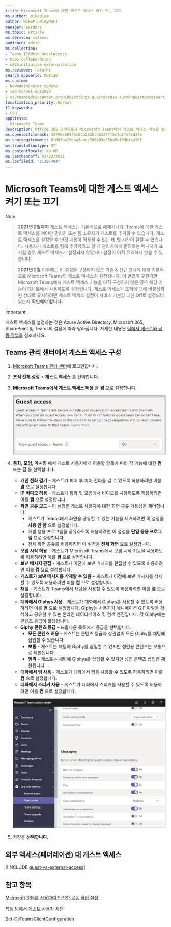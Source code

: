 ```yaml
---
title: Microsoft Teams에 대한 게스트 액세스 켜기 또는 끄기
ms.author: mikeplum
author: MikePlumleyMSFT
manager: serdars
ms.topic: article
ms.service: msteams
audience: admin
ms.collection:
- Teams_ITAdmin_GuestAccess
- M365-collaboration
- m365initiative-externalcollab
ms.reviewer: rafarhi
search.appverid: MET150
ms.custom:
- NewAdminCenter_Update
- seo-marvel-apr2020
- ms.teamsadmincenter.orgwidesettings.guestaccess.turnonguestaccessarticle
localization_priority: Normal
f1.keywords:
- CSH
appliesto:
- Microsoft Teams
description: Office 365 관리자로서 Microsoft Teams에서 게스트 액세스 기능을 설정하거나 해제하는 방법을 알아보세요.
ms.openlocfilehash: 34759e601f5c0cd232bcd6227ff5c7d1fef1d3fe
ms.sourcegitcommit: 01087be29daa3abce7d3b03a55ba5ef8db4ca161
ms.translationtype: MT
ms.contentlocale: ko-KR
ms.lasthandoff: 03/23/2021
ms.locfileid: "51107404"
---
```

# <a name="turn-on-or-turn-off-guest-access-to-microsoft-teams"></a>Microsoft Teams에 대한 게스트 액세스 켜기 또는 끄기

> [!Note]

> **2021년 2월까지** 게스트 액세스는 기본적으로 해제됩니다. Teams에 대한 게스트 액세스를 켜야만 관리자 또는 팀 소유자가 게스트를 추가할 수 있습니다. 게스트 액세스를 설정한 후 변경 내용이 적용될 수 있는 데 몇 시간이 걸릴 수 있습니다. 사용자가 게스트를  팀에 추가하려고 할 때 관리자에게 문의하는 메시지가 표시될 경우 게스트 액세스가 설정되지 않았거나 설정이 아직 유효하지 않을 수 있습니다.

> **2021년 2월** 이후에는 이 설정을 구성하지 않은 기존 & 신규 고객에 대해 기본적으로 Microsoft Teams의 게스트 액세스가 설정됩니다. 이 변경이 구현되면 Microsoft Teams에서 게스트 액세스 기능을 아직 구성하지 않은 경우 해당 기능이 테넌트에서 사용하도록 설정됩니다. 게스트 액세스가 조직에 대해 비활성화된 상태로 유지하려면 게스트 액세스 설정이 서비스  기본값 대신 Off로 설정되어 있는지 **확인해야 합니다.**

> [!IMPORTANT]
> 게스트 액세스를 설정하는 것은 Azure Active Directory, Microsoft 365, SharePoint 및 Teams의 설정에 따라 달라집니다. 자세한 내용은 [팀에서 게스트와 공동 작업](/microsoft-365/solutions/collaborate-as-team)을 참조하세요.

## <a name="configure-guest-access-in-the-teams-admin-center"></a>Teams 관리 센터에서 게스트 액세스 구성

1. [Microsoft Teams 관리 센터](https://admin.teams.microsoft.com/)에 로그인합니다.

2. **조직 전체 설정** > **게스트 액세스** 를 선택합니다.

3. **Microsoft Teams에서 게스트 액세스 허용** 을 **켬** 으로 설정합니다.

    ![게스트 액세스 허용 스위치를 켜기로 설정하기 ](media/guest-access-setting.png)

4. **통화**, **모임**, **메시징** 에서 게스트 사용자에게 허용할 항목에 따라 각 기능에 대한 **켬** 또는 **끔** 를 선택합니다.

      - **개인 전화 걸기** – 게스트가 피어 투 피어 전화를 걸 수 있도록 허용하려면 이를 **켬** 으로 설정합니다.
      - **IP 비디오 허용** - 게스트가 통화 및 모임에서 비디오를 사용하도록 허용하려면 이를 **켬** 으로 설정합니다.
      - **화면 공유 모드** – 이 설정은 게스트 사용자에 대한 화면 공유 가용성을 제어합니다.
          - 게스트가 Teams에서 화면을 공유할 수 있는 기능을 제거하려면 이 설정을 **사용 안 함** 으로 설정합니다.
          - 개별 응용 프로그램을 공유하도록 허용하려면 이 설정을 **단일 응용 프로그램** 으로 설정합니다.
          - 전체 화면 공유를 허용하려면 이 설정을 **전체 화면** 으로 설정합니다.
      - **모임 시작 허용** – 게스트가 Microsoft Teams에서 모임 시작 기능을 사용하도록 허용하려면 이를 **켬** 으로 설정합니다.
      - **보낸 메시지 편집** - 게스트가 이전에 보낸 메시지를 편집할 수 있도록 허용하려면 이를 **켬** 으로 설정합니다.
      - **게스트가 보낸 메시지를 삭제할 수 있음** – 게스트가 이전에 보낸 메시지를 삭제할 수 있도록 허용하려면 이를 **켬** 으로 설정합니다.
      - **채팅** – 게스트가 Teams에서 채팅을 사용할 수 있도록 허용하려면 이를 **켬** 으로 설정합니다.
      - **대화에서 Giphys 사용** - 게스트가 대화에서 Giphys를 사용할 수 있도록 허용하려면 이를 **켬** 으로 설정합니다. Giphy는 사용자가 애니메이션 GIF 파일을 검색하고 공유할 수 있는 온라인 데이터베이스 및 검색 엔진입니다. 각 Giphy에는 콘텐츠 등급이 할당됩니다.
      - **Giphy 콘텐츠 등급** – 드롭다운 목록에서 등급을 선택합니다.
          - **모든 콘텐츠 허용** - 게스트는 콘텐츠 등급과 상관없이 모든 Giphy를 채팅에 삽입할 수 있습니다.
          - **보통** - 게스트는 채팅에 Giphy를 삽입할 수 있지만 성인용 콘텐츠는 보통으로 제한됩니다.
          - **엄격** – 게스트는 채팅에 Giphys를 삽입할 수 있지만 성인 콘텐츠 삽입은 제한됩니다.
      - **대화에서 밈 사용** - 게스트가 대화에서 밈을 사용할 수 있도록 허용하려면 이를 **켬** 으로 설정합니다.
      - **대화에서 스티커 사용** – 게스트가 대화에서 스티커를 사용할 수 있도록 허용하려면 이를 **켬** 으로 설정합니다.

    ![Teams의 게스트 사용 권한 설정](media/manage-guest-access-image1.png)

5. 저장을 **선택합니다.**

## <a name="external-access-federation-vs-guest-access"></a>외부 액세스(페더레이션) 대 게스트 액세스

[!INCLUDE [guest-vs-external-access](includes/guest-vs-external-access.md)]

## <a name="see-also"></a>참고 항목

[Microsoft 365를 사용하여 안전한 공동 작업 설정](/microsoft-365/solutions/setup-secure-collaboration-with-teams)

[특정 팀에서 게스트 사용자 차단](/microsoft-365/solutions/per-group-guest-access)

[Set-CsTeamsClientConfiguration](/powershell/module/skype/set-csteamsclientconfiguration)